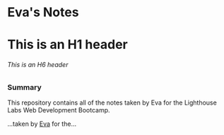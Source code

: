 # Eva's Notes
# This is an H1 header 
###### This is an H6 header 

### Summary 

This repository contains all of the notes taken by Eva for the Lighthouse Labs Web Development Bootcamp.

...taken by [Eva](https://github.com/ealhl/lighthouse-web-notes) for the...